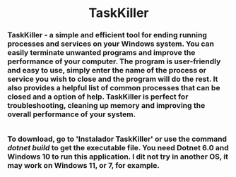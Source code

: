 #
<h1>
<div align ="center"> TaskKiller </div>
</h1>
 <h3>TaskKiller - a simple and efficient tool for ending running processes and services on your Windows system. You can easily terminate unwanted programs and improve the performance of your computer. The program is user-friendly and easy to use, simply enter the name of the process or service you wish to close and the program will do the rest. It also provides a helpful list of common processes that can be closed and a option of help. TaskKiller is perfect for troubleshooting, cleaning up memory and improving the overall performance of your system. 
 <br>
 <br>
 
 To download, go to 'Instalador TaskKiller' or use the command <i> dotnet build </i> to get the executable file.  You need Dotnet 6.0 and Windows 10 to run this application. I dit not try in another OS,  it may work on Windows 11, or 7, for example. 

 
